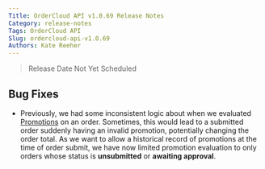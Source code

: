 ```yaml
---
Title: OrderCloud API v1.0.69 Release Notes
Category: release-notes
Tags: OrderCloud API
Slug: ordercloud-api-v1.0.69
Authors: Kate Reeher
---
```


> Release Date Not Yet Scheduled


## Bug Fixes

- Previously, we had some inconsistent logic about when we evaluated [Promotions](https://documentation.ordercloud.io/api-reference#Promotions) on an order. Sometimes, this would lead to a submitted order suddenly having an invalid promotion, potentially changing the order total. 
As we want to allow a historical record of promotions at the time of order submit, we have now limited promotion evaluation to only orders whose status is **unsubmitted** or **awaiting approval**. 
